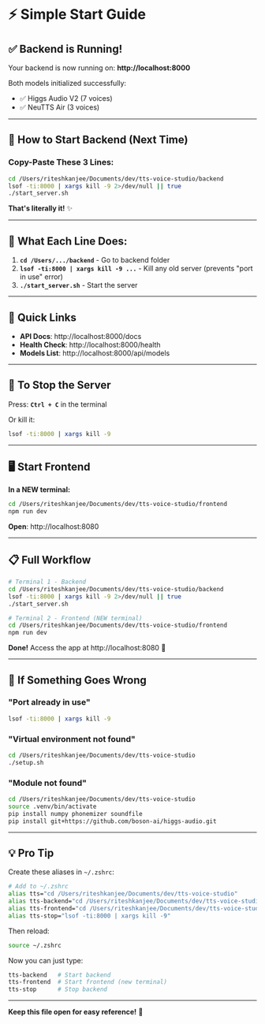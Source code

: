 # ⚡ Simple Start Guide

## ✅ Backend is Running!

Your backend is now running on: **http://localhost:8000**

Both models initialized successfully:
- ✅ Higgs Audio V2 (7 voices)
- ✅ NeuTTS Air (3 voices)

---

## 🚀 How to Start Backend (Next Time)

### Copy-Paste These 3 Lines:

```bash
cd /Users/riteshkanjee/Documents/dev/tts-voice-studio/backend
lsof -ti:8000 | xargs kill -9 2>/dev/null || true
./start_server.sh
```

**That's literally it!** ✨

---

## 📖 What Each Line Does:

1. **`cd /Users/.../backend`** - Go to backend folder
2. **`lsof -ti:8000 | xargs kill -9 ...`** - Kill any old server (prevents "port in use" error)
3. **`./start_server.sh`** - Start the server

---

## 🎯 Quick Links

- **API Docs**: http://localhost:8000/docs
- **Health Check**: http://localhost:8000/health
- **Models List**: http://localhost:8000/api/models

---

## 🛑 To Stop the Server

Press: **`Ctrl + C`** in the terminal

Or kill it:
```bash
lsof -ti:8000 | xargs kill -9
```

---

## 🖥️ Start Frontend

**In a NEW terminal:**

```bash
cd /Users/riteshkanjee/Documents/dev/tts-voice-studio/frontend
npm run dev
```

**Open**: http://localhost:8080

---

## 📋 Full Workflow

```bash
# Terminal 1 - Backend
cd /Users/riteshkanjee/Documents/dev/tts-voice-studio/backend
lsof -ti:8000 | xargs kill -9 2>/dev/null || true
./start_server.sh

# Terminal 2 - Frontend (NEW terminal)
cd /Users/riteshkanjee/Documents/dev/tts-voice-studio/frontend
npm run dev
```

**Done!** Access the app at http://localhost:8080 🎉

---

## 🔧 If Something Goes Wrong

### "Port already in use"
```bash
lsof -ti:8000 | xargs kill -9
```

### "Virtual environment not found"
```bash
cd /Users/riteshkanjee/Documents/dev/tts-voice-studio
./setup.sh
```

### "Module not found"
```bash
cd /Users/riteshkanjee/Documents/dev/tts-voice-studio
source .venv/bin/activate
pip install numpy phonemizer soundfile
pip install git+https://github.com/boson-ai/higgs-audio.git
```

---

## 💡 Pro Tip

Create these aliases in `~/.zshrc`:

```bash
# Add to ~/.zshrc
alias tts="cd /Users/riteshkanjee/Documents/dev/tts-voice-studio"
alias tts-backend="cd /Users/riteshkanjee/Documents/dev/tts-voice-studio/backend && lsof -ti:8000 | xargs kill -9 2>/dev/null; ./start_server.sh"
alias tts-frontend="cd /Users/riteshkanjee/Documents/dev/tts-voice-studio/frontend && npm run dev"
alias tts-stop="lsof -ti:8000 | xargs kill -9"
```

Then reload:
```bash
source ~/.zshrc
```

Now you can just type:
```bash
tts-backend   # Start backend
tts-frontend  # Start frontend (new terminal)
tts-stop      # Stop backend
```

---

**Keep this file open for easy reference!** 📌

